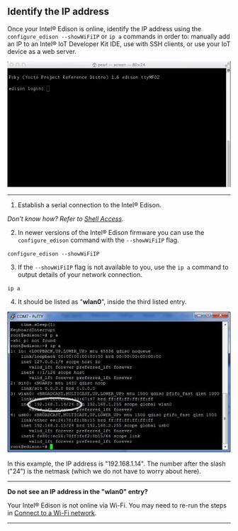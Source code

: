 ## Identify the IP address

Once your Intel® Edison is online, identify the IP address using the `configure_edison --showWiFiIP` or `ip a` commands in order to: manually add an IP to an Intel® IoT Developer Kit IDE, use with SSH clients, or use your IoT device as a web server.

![Animated gif: copying images files to flash storage](images/identify_ip-animated.gif)

---

1. Establish a serial connection to the Intel® Edison.

  _Don't know how? Refer to [Shell Access](/shell_access/)._

2. In newer versions of the Intel® Edison firmware you can use the `configure_edison` command with the `--showWiFiIP` flag.

  ```
  configure_edison --showWiFiIP
  ```

3. If the `--showWiFiIP` flag is not available to you, use the `ip a` command to output details of your network connection.

  ```
  ip a
  ```

4. It should be listed as "**wlan0**", inside the third listed entry. 

  ![Result after running 'ip a' command with wlan0 entry highlighted](images/ip_a_result-wlan0_highlighted.jpg)

  In this example, the IP address is "192.168.1.14". The number after the slash ("24") is the netmask (which we do not have to worry about here).

  ---
  
  **Do not see an IP address in the "wlan0" entry?**
  
  Your Intel® Edison is not online via Wi-Fi. You may need to re-run the steps in [Connect to a Wi-Fi network](connect.md#connect-to-a-wi-fi-network).

  ----